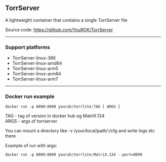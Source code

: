 ## TorrServer

A lightweight container that contains a single TorrServer file

Source code: https://github.com/YouROK/TorrServer

--------

### Support platforms
* TorrServer-linux-386
* TorrServer-linux-amd64
* TorrServer-linux-arm5
* TorrServer-linux-arm64
* TorrServer-linux-arm7

--------
### Docker run example
```
docker run -p 8090:8090 yourok/torrlite:TAG [ ARGS ]
```

TAG - tag of version in docker hub eg MatriX.134 \
ARGS - args of torrserver

You can mount a directory like -v /your/local/path/:/cfg and write logs etc there

Example of run with args:
```
docker run -p 8099:8099 yourok/torrlite:MatriX.134 --port=8099
```